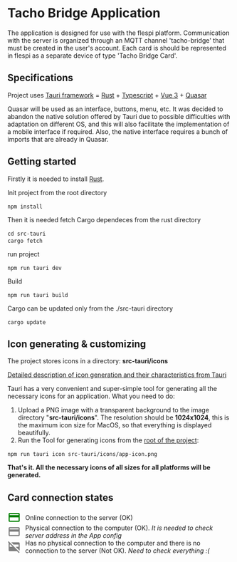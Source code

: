 # Tacho Bridge Application

The application is designed for use with the flespi platform. Communication with the server is organized through an MQTT channel 'tacho-bridge' that must be created in the user's account. Each card is should be represented in flespi as a separate device of type 'Tacho Bridge Card'.

## Specifications

Project uses [Tauri framework](https://tauri.app/) = [Rust](https://www.rust-lang.org/) + [Typescript](https://www.typescriptlang.org/) + [Vue 3](https://vuejs.org/) + [Quasar](https://quasar.dev/)

Quasar will be used as an interface, buttons, menu, etc. It was decided to abandon the native solution offered by Tauri due to possible difficulties with adaptation on different OS, and this will also facilitate the implementation of a mobile interface if required. Also, the native interface requires a bunch of imports that are already in Quasar.

## Getting started

Firstly it is needed to install [Rust](https://tauri.app/v1/guides/getting-started/prerequisites).

Init project from the root directory

```
npm install
```

Then it is needed fetch Cargo dependeces from the rust directory

```
cd src-tauri
cargo fetch
```

run project

```
npm run tauri dev
```

Build

```
npm run tauri build
```

Cargo can be updated only from the ./src-tauri directory

```
cargo update
```

## Icon generating & customizing

The project stores icons in a directory: **src-tauri/icons**

[Detailed description of icon generation and their characteristics from Tauri](https://tauri.app/v1/guides/features/icons/)

Tauri has a very convenient and super-simple tool for generating all the necessary icons for an application. What you need to do:

1. Upload a PNG image with a transparent background to the image directory "**src-tauri/icons**". The resolution should be **1024x1024**, this is the maximum icon size for MacOS, so that everything is displayed beautifully.
2. Run the Tool for generating icons from the <u>root of the project</u>:

```
npm run tauri icon src-tauri/icons/app-icon.png
```

**That's it. All the necessary icons of all sizes for all platforms will be generated.**

## Card connection states

<div>
    <div style="display: flex; align-items: center;">
        <img src="src/assets/credit_card_30dp_GREEN.svg" alt="Online" style="height: 30px; margin-right: 10px;">
        <span>Online connection to the server (OK)</span>
    </div>
    <div style="display: flex; align-items: center;">
        <img src="src/assets/credit_card_30dp_GRAY.svg" alt="Connected" style="height: 30px; margin-right: 10px;">
        <span>Physical connection to the computer (OK). <em>It is needed to check server address in the App config</em></span>
    </div>
    <div style="display: flex; align-items: center;">
        <img src="src/assets/credit_card_off_30dp_GRAY.svg" alt="Disconnected" style="height: 30px; margin-right: 10px;">
        <span>Has no physical connection to the computer and there is no connection to the server (Not OK). <em>Need to check everything :(</em></span>
    </div>
</div>

